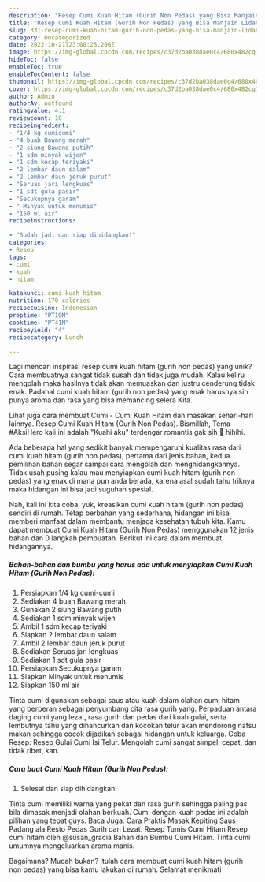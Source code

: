 ```yaml
---
description: "Resep Cumi Kuah Hitam (Gurih Non Pedas) yang Bisa Manjain Lidah"
title: "Resep Cumi Kuah Hitam (Gurih Non Pedas) yang Bisa Manjain Lidah"
slug: 331-resep-cumi-kuah-hitam-gurih-non-pedas-yang-bisa-manjain-lidah
category: Uncategorized
date: 2022-10-21T23:00:25.206Z
image: https://img-global.cpcdn.com/recipes/c37d2ba038dae0c4/680x482cq70/cumi-kuah-hitam-gurih-non-pedas-foto-resep-utama.jpg
hideToc: false
enableToc: true
enableTocContent: false
thumbnail: https://img-global.cpcdn.com/recipes/c37d2ba038dae0c4/680x482cq70/cumi-kuah-hitam-gurih-non-pedas-foto-resep-utama.jpg
cover: https://img-global.cpcdn.com/recipes/c37d2ba038dae0c4/680x482cq70/cumi-kuah-hitam-gurih-non-pedas-foto-resep-utama.jpg
author: Admin
authorAv: notfound
ratingvalue: 4.1
reviewcount: 10
recipeingredient:
- "1/4 kg cumicumi"
- "4 buah Bawang merah"
- "2 siung Bawang putih"
- "1 sdm minyak wijen"
- "1 sdm kecap teriyaki"
- "2 lembar daun salam"
- "2 lembar daun jeruk purut"
- "Seruas jari lengkuas"
- "1 sdt gula pasir"
- "Secukupnya garam"
- " Minyak untuk menumis"
- "150 ml air"
recipeinstructions:

- "Sudah jadi dan siap dihidangkan!"
categories:
- Resep
tags:
- cumi
- kuah
- hitam

katakunci: cumi kuah hitam 
nutrition: 170 calories
recipecuisine: Indonesian
preptime: "PT19M"
cooktime: "PT41M"
recipeyield: "4"
recipecategory: Lunch

---
```





Lagi mencari inspirasi resep cumi kuah hitam (gurih non pedas) yang unik? Cara membuatnya sangat tidak susah dan tidak juga mudah. Kalau keliru mengolah maka hasilnya tidak akan memuaskan dan justru cenderung tidak enak. Padahal cumi kuah hitam (gurih non pedas) yang enak harusnya sih punya aroma dan rasa yang bisa memancing selera Kita.





Lihat juga cara membuat Cumi - Cumi Kuah Hitam dan masakan sehari-hari lainnya. Resep Cumi Kuah Hitam (Gurih Non Pedas). Bismillah, Tema #AksiHero kali ini adalah &#34;Kuahi aku&#34; terdengar romantis gak sih 🤭 hihihi.

Ada beberapa hal yang sedikit banyak mempengaruhi kualitas rasa dari cumi kuah hitam (gurih non pedas), pertama dari jenis bahan, kedua pemilihan bahan segar sampai cara mengolah dan menghidangkannya. Tidak usah pusing kalau mau menyiapkan cumi kuah hitam (gurih non pedas) yang enak di mana pun anda berada, karena asal sudah tahu triknya maka hidangan ini bisa jadi suguhan spesial.






Nah, kali ini kita coba, yuk, kreasikan cumi kuah hitam (gurih non pedas) sendiri di rumah. Tetap berbahan yang sederhana, hidangan ini bisa memberi manfaat dalam membantu menjaga kesehatan tubuh kita. Kamu dapat membuat Cumi Kuah Hitam (Gurih Non Pedas) menggunakan 12 jenis bahan dan 0 langkah pembuatan. Berikut ini cara dalam membuat hidangannya.

<!--inarticleads1-->

##### Bahan-bahan dan bumbu yang harus ada untuk menyiapkan Cumi Kuah Hitam (Gurih Non Pedas):

1. Persiapkan 1/4 kg cumi-cumi
1. Sediakan 4 buah Bawang merah
1. Gunakan 2 siung Bawang putih
1. Sediakan 1 sdm minyak wijen
1. Ambil 1 sdm kecap teriyaki
1. Siapkan 2 lembar daun salam
1. Ambil 2 lembar daun jeruk purut
1. Sediakan Seruas jari lengkuas
1. Sediakan 1 sdt gula pasir
1. Persiapkan Secukupnya garam
1. Siapkan  Minyak untuk menumis
1. Siapkan 150 ml air


Tinta cumi digunakan sebagai saus atau kuah dalam olahan cumi hitam yang berperan sebagai penyumbang cita rasa gurih yang. Perpaduan antara daging cumi yang lezat, rasa gurih dan pedas dari kuah gulai, serta lembutnya tahu yang dihancurkan dan kocokan telur akan mendorong nafsu makan sehingga cocok dijadikan sebagai hidangan untuk keluarga. Coba Resep: Resep Gulai Cumi Isi Telur. Mengolah cumi sangat simpel, cepat, dan tidak ribet, kan. 

<!--inarticleads2-->

##### Cara buat Cumi Kuah Hitam (Gurih Non Pedas):


1. Selesai dan siap dihidangkan!

Tinta cumi memiliki warna yang pekat dan rasa gurih sehingga paling pas bila dimasak menjadi olahan berkuah. Cumi dengan kuah pedas ini adalah pilihan yang tepat guys. Baca Juga: Cara Praktis Masak Kepiting Saus Padang ala Resto Pedas Gurih dan Lezat. Resep Tumis Cumi Hitam Resep cumi hitam oleh @susan_gracia Bahan dan Bumbu Cumi Hitam. Tinta cumi umumnya mengeluarkan aroma manis. 

Bagaimana? Mudah bukan? Itulah cara membuat cumi kuah hitam (gurih non pedas) yang bisa kamu lakukan di rumah. Selamat menikmati
